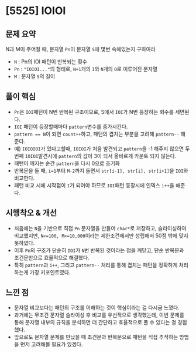 # [5525] IOIOI

## 문제 요약
N과 M이 주어질 때, 문자열 `Pn`이 문자열 `S`에 몇번 속해있는지 구하여라

- `N` : Pn의 IOI 패턴이 반복되는 횟수
- `Pn` : `"IOIOI..."`의 형태로, `N+1`개의 `I`와 `N`개의 `O`로 이루어진 문자열
- `M` : 문자열 `S`의 길이

## 풀이 핵심
- `Pn`은 `IOI`패턴이 N번 반복된 구조이므로, S에서 `IOI`가 N번 등장하는 회수를 세면된다.
- `IOI` 패턴이 등장할때마다 `pattern`변수를 증가시킨다.
- `pattern == N`이 되면 `count++`하고, 패턴의 겹치는 부분을 고려해 `pattern--` 해준다.
- 예) `IOIOIOI`가 있다고할때, `IOIOI`가 처음 발견되고 `pattern`을 -1 해주지 않으면 두번째 `IOIOI`발견시에 `pattern`의 값이 3이 되서 올바르게 카운트 되지 않는다.
- 패턴이 깨지는 순간 `pattern`을 다시 0으로 초기화
- 반복문을 돌 때, `i=1`부터 `M-2`까지 돌면서 `str[i-1], str[i], str[i+1]`을 `IOI`와 비교한다.
- 패턴 비교 시에 시작점이 `I`가 되어야 하므로 `IOI`패턴 등장시에 인덱스 `i++`을 해준다.

## 시행착오 & 개선
- 처음에는 `N`을 기반으로 직접 `Pn` 문자열을 만들어 `char*`로 저장하고, 슬라이싱하여 비교했지만, `N<=100, M<=10,000`이라는 제한조건에서만 성립해서 50점 밖에 맞지 못하였다.
- 이후 `Pn`의 구조가 단순히 `IOI`가 `N`번 반복된 것이라는 점을 깨닫고, 단순 반복문과 조건문만으로 효율적으로 해결했다.
- 특히 `pattern`과 `i++`, 그리고 `pattern--` 처리를 통해 겹치는 패턴을 정확하게 처리하는게 가장 키포인트였다.

## 느낀 점
- 문자열 비교보다는 패턴의 구조를 이해하는 것이 핵심이라는 걸 다시금 느꼈다.
- 과거에는 무조건 문자열 슬라이싱 후 비교를 우선적으로 생각했는데, 이번 문제를 통해 문자열 내부의 규칙을 분석하면 더 간단하고 효율적으로 풀 수 있다는 걸 경험했다.
- 앞으로도 문자열 문제를 만났을 때 조건문과 반복문으로 패턴을 직접 추적하는 방법을 먼저 고려해볼 필요가 있겠다.